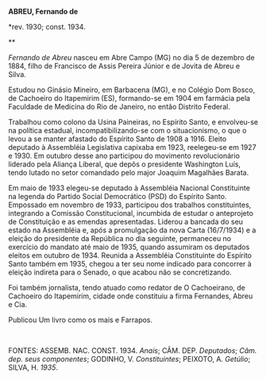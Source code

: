 **ABREU, Fernando de**

\*rev. 1930; const. 1934.

** 

*Fernando de Abreu* nasceu em Abre Campo (MG) no dia 5 de dezembro de
1884, filho de Francisco de Assis Pereira Júnior e de Jovita de Abreu e
Silva.

Estudou no Ginásio Mineiro, em Barbacena (MG), e no Colégio Dom Bosco,
de Cachoeiro do Itapemirim (ES), formando-se em 1904 em farmácia pela
Faculdade de Medicina do Rio de Janeiro, no então Distrito Federal.

Trabalhou como colono da Usina Paineiras, no Espírito Santo, e
envolveu-se na política estadual, incompatibilizando-se com o
situacionismo, o que o levou a se manter afastado do Espírito Santo de
1908 a 1916. Eleito deputado à Assembléia Legislativa capixaba em 1923,
reelegeu-se em 1927 e 1930. Em outubro desse ano participou do movimento
revolucionário liderado pela Aliança Liberal, que depôs o presidente
Washington Luís, tendo lutado no setor comandado pelo major Joaquim
Magalhães Barata.

Em maio de 1933 elegeu-se deputado à Assembléia Nacional Constituinte na
legenda do Partido Social Democrático (PSD) do Espírito Santo. Empossado
em novembro de 1933, participou dos trabalhos constituintes, integrando
a Comissão Constitucional, incumbida de estudar o anteprojeto de
Constituição e as emendas apresentadas. Liderou a bancada do seu estado
na Assembléia e, após a promulgação da nova Carta (16/7/1934) e a
eleição do presidente da República no dia seguinte, permaneceu no
exercício do mandato até maio de 1935, quando assumiram os deputados
eleitos em outubro de 1934. Reunida a Assembléia Constituinte do
Espírito Santo também em 1935, chegou a ter seu nome indicado para
concorrer à eleição indireta para o Senado, o que acabou não se
concretizando.

Foi também jornalista, tendo atuado como redator de O Cachoeirano, de
Cachoeiro do Itapemirim, cidade onde constituiu a firma Fernandes, Abreu
e Cia.

Publicou Um livro como os mais e Farrapos.

 

FONTES: ASSEMB. NAC. CONST. 1934. *Anais*; CÂM. DEP. *Deputados*; *Câm.
dep. seus componentes*; GODINHO, V. *Constituintes*; PEIXOTO, A.
*Getúlio*; SILVA, H. *1935*.

 

